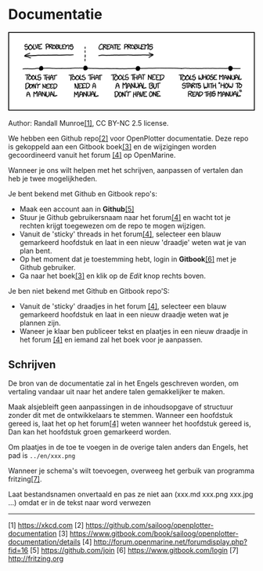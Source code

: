# Documentatie

![](../en/manuals.png)

Author: Randall Munroe[[1]](https://xkcd.com), CC BY-NC 2.5 license.

We hebben een Github repo[[2]](https://github.com/sailoog/openplotter-documentation) voor OpenPlotter documentatie. Deze repo is gekoppeld aan een Gitbook boek[[3]](https://www.gitbook.com/book/sailoog/openplotter-documentation/details) en de wijzigingen worden gecoordineerd vanuit het forum [[4]](http://forum.openmarine.net/forumdisplay.php?fid=16) op OpenMarine.

Wanneer je ons wilt helpen met het schrijven, aanpassen of vertalen dan heb je twee mogelijkheden.

Je bent bekend met Github en Gitbook repo's:

* Maak een account aan in  **Github**[[5]](https://github.com/join)
* Stuur je Github gebruikersnaam naar het forum[[4]](http://forum.openmarine.net/forumdisplay.php?fid=16) en wacht tot je rechten krijgt toegewezen om de repo te mogen wijzigen.
* Vanuit de 'sticky' threads in het forum[[4]](http://forum.openmarine.net/forumdisplay.php?fid=16), selecteer een blauw gemarkeerd hoofdstuk en laat in een nieuw 'draadje' weten wat je van plan bent.
* Op het moment dat je toestemming hebt, login in **Gitbook**[[6]](https://www.gitbook.com/login) met je Github gebruiker.
* Ga naar het boek[[3]](https://www.gitbook.com/book/sailoog/openplotter-documentation/details) en klik op de _Edit_ knop rechts boven.

Je ben niet bekend met Github en Gitbook repo'S:

* Vanuit de 'sticky' draadjes in het forum [[4]](http://forum.openmarine.net/forumdisplay.php?fid=16), selecteer een blauw gemarkeerd hoofdstuk en laat in een nieuw draadje weten wat je plannen zijn.
* Waneer je klaar ben publiceer tekst en plaatjes in een nieuw draadje in het forum [[4]](http://forum.openmarine.net/forumdisplay.php?fid=16) en iemand zal het boek voor je aanpassen.

## Schrijven

De bron van de documentatie zal in het Engels geschreven worden, om vertaling vandaar uit naar het andere talen gemakkelijker te maken. 

Maak alsjebleift geen aanpassingen in de inhoudsopgave of structuur zonder dit met de ontwikkelaars te stemmen. Wanneer een hoofdstuk gereed is, laat het op het forum[[4]](http://forum.openmarine.net/forumdisplay.php?fid=16) weten wanneer het hoofdstuk gereed is, Dan kan het hoofdstuk groen gemarkeerd worden.

Om plaatjes in de toe te voegen in de overige talen anders dan Engels, het pad is `../en/xxx.png`

Wanneer je schema's wilt toevoegen, overweeg het gerbuik van programma fritzing[[7]](http://fritzing.org).

Laat bestandsnamen onvertaald en pas ze niet aan \(xxx.md xxx.png xxx.jpg ...\) omdat er in de tekst naar word verwezen

---

[1] https://xkcd.com [2] https://github.com/sailoog/openplotter-documentation [3] https://www.gitbook.com/book/sailoog/openplotter-documentation/details [4] http://forum.openmarine.net/forumdisplay.php?fid=16 [5] https://github.com/join [6] https://www.gitbook.com/login [7] http://fritzing.org

